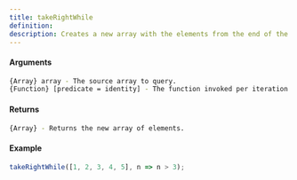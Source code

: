 ```yaml
---
title: takeRightWhile
definition: 
description: Creates a new array with the elements from the end of the given array
---
```



#### Arguments


```bash
{Array} array - The source array to query.
{Function} [predicate = identity] - The function invoked per iteration.
```


#### Returns


```bash
{Array} - Returns the new array of elements.
```


#### Example


```ts
takeRightWhile([1, 2, 3, 4, 5], n => n > 3);
```